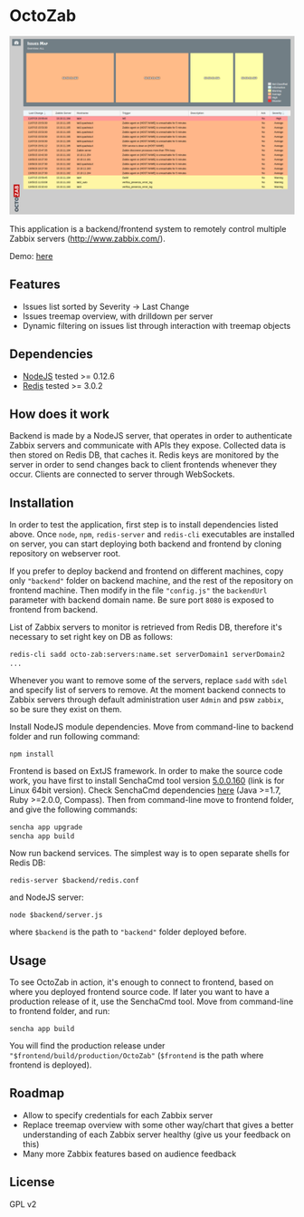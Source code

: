 # OctoZab

![Alt text](resources/images/demo.png "Demo Example")

This application is a backend/frontend system to remotely control multiple Zabbix servers (http://www.zabbix.com/).

Demo: [here](http://demo.quadrata.it/octozab/)


## Features

- Issues list sorted by Severity -> Last Change
- Issues treemap overview, with drilldown per server
- Dynamic filtering on issues list through interaction with treemap objects


## Dependencies

- [NodeJS](http://nodejs.org/)	tested >= 0.12.6
- [Redis](http://redis.io/)		tested >= 3.0.2


## How does it work

Backend is made by a NodeJS server, that operates in order to authenticate Zabbix servers and communicate with APIs they expose. Collected data is then stored on Redis DB, that caches it. Redis keys are monitored by the server in order to send changes back to client frontends whenever they occur. Clients are connected to server through WebSockets.


## Installation

In order to test the application, first step is to install dependencies listed above. Once `node`, `npm`, `redis-server` and `redis-cli` executables are installed on server, you can start deploying both backend and frontend by cloning repository on webserver root.

If you prefer to deploy backend and frontend on different machines, copy only `"backend"` folder on backend machine, and the rest of the repository on frontend machine. Then modify in the file `"config.js"` the `backendUrl` parameter with backend domain name. Be sure port `8080` is exposed to frontend from backend.

List of Zabbix servers to monitor is retrieved from Redis DB, therefore it's necessary to set right key on DB as follows:

```shell
redis-cli sadd octo-zab:servers:name.set serverDomain1 serverDomain2 ...
```

Whenever you want to remove some of the servers, replace `sadd` with `sdel` and specify list of servers to remove. At the moment backend connects to Zabbix servers through default administration user `Admin` and psw `zabbix`, so be sure they exist on them.

Install NodeJS module dependencies. Move from command-line to backend folder and run following command:

```shell
npm install
```

Frontend is based on ExtJS framework. In order to make the source code work, you have first to install SenchaCmd tool version [5.0.0.160](http://cdn.sencha.com/cmd/5.0.0.160/SenchaCmd-5.0.0.160-linux-x64.run.zip) (link is for Linux 64bit version). Check SenchaCmd dependencies [here](http://docs.sencha.com/cmd/5.x/intro_to_cmd.html#System_Setup) (Java >=1.7, Ruby >=2.0.0, Compass).
Then from command-line move to frontend folder, and give the following commands:

```shell
sencha app upgrade
sencha app build
```

Now run backend services. The simplest way is to open separate shells for Redis DB:

```shell
redis-server $backend/redis.conf
```

and NodeJS server:

```shell
node $backend/server.js
```

where `$backend` is the path to `"backend"` folder deployed before.


## Usage

To see OctoZab in action, it's enough to connect to frontend, based on where you deployed frontend source code. If later you want to have a production release of it, use the SenchaCmd tool. Move from command-line to frontend folder, and run:

```shell
sencha app build
```

You will find the production release under `"$frontend/build/production/OctoZab"` (`$frontend` is the path where frontend is deployed).


## Roadmap

- Allow to specify credentials for each Zabbix server
- Replace treemap overview with some other way/chart that gives a better understanding of each Zabbix server healthy (give us your feedback on this)
- Many more Zabbix features based on audience feedback


## License

GPL v2